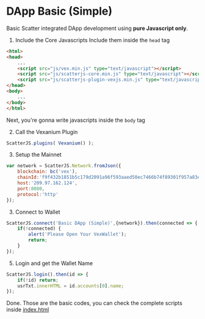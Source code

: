 # DApp Basic (Simple)
Basic Scatter integrated DApp development using **pure Javascript only**.

1. Include the Core Javascripts
Include them inside the ```head``` tag
```html
<html>
<head>
	...
	<script src="js/vex.min.js" type="text/javascript"></script>
	<script src="js/scatterjs-core.min.js" type="text/javascript"></script>
	<script src="js/scatterjs-plugin-vexjs.min.js" type="text/javascript"></script>
</head>
<body>
	...
</body>
</html>
```  
Next, you're gonna write javascripts inside the ```body``` tag

2. Call the Vexanium Plugin    
```js
ScatterJS.plugins( Vexanium() );
```  

3. Setup the Mainnet  
```js
var network = ScatterJS.Network.fromJson({
	blockchain: bc('vex'),
	chainId:'f9f432b1851b5c179d2091a96f593aaed50ec7466b74f89301f957a83e56ce1f',
	host:'209.97.162.124',
	port:8080,
	protocol:'http'
});
```

3. Connect to Wallet    
```js
ScatterJS.connect('Basic DApp (Simple)',{network}).then(connected => {
	if(!connected) {
		alert('Please Open Your VexWallet');
		return;
	}
});
```  

5. Login and get the Wallet Name    
```js
ScatterJS.login().then(id => {
	if(!id) return;
	usrTxt.innerHTML = id.accounts[0].name;
});
```

Done. Those are the basic codes, you can check the complete scripts inside [index.html](index.html)
